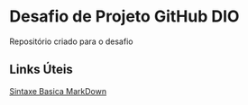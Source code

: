 # Desafio de Projeto GitHub DIO
Repositório criado para o desafio

## Links Úteis

[Sintaxe Basica MarkDown](https://www.markdownguide.org/basic-syntax)
